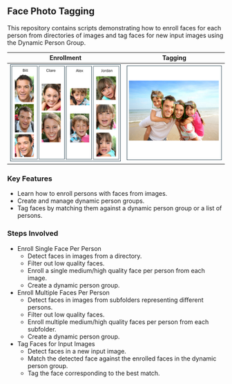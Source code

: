 
## Face Photo Tagging

This repository contains scripts demonstrating how to enroll faces for each person from directories of images and tag faces for new input images using the Dynamic Person Group.

| Enrollment | Tagging |
| :-: | :-: |
| ![DPG_enrollment.png](DPG_enrollment.png) | ![DPG_tagging.png](DPG_tagging.png) |


### Key Features

* Learn how to enroll persons with faces from images.
* Create and manage dynamic person groups.
* Tag faces by matching them against a dynamic person group or a list of persons.

### Steps Involved

* Enroll Single Face Per Person
    * Detect faces in images from a directory.
    * Filter out low quality faces.
    * Enroll a single medium/high quality face per person from each image.
    * Create a dynamic person group.
* Enroll Multiple Faces Per Person
    * Detect faces in images from subfolders representing different persons.
    * Filter out low quality faces.
    * Enroll multiple medium/high quality faces per person from each subfolder.
    * Create a dynamic person group.
* Tag Faces for Input Images
    * Detect faces in a new input image.
    * Match the detected face against the enrolled faces in the dynamic person group.
    * Tag the face corresponding to the best match.